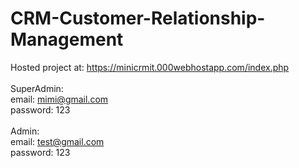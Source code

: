 # CRM-Customer-Relationship-Management <br>
Hosted project at: https://minicrmit.000webhostapp.com/index.php
<br> <br>
SuperAdmin: <br>
email: mimi@gmail.com
<br>
password: 123
<br> <br>
Admin: <br>
email: test@gmail.com
<br>
password: 123
